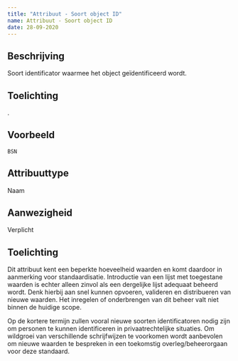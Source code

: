 ```yaml
---
title: "Attribuut - Soort object ID"
name: Attribuut - Soort object ID
date: 28-09-2020
---
```


## Beschrijving
Soort identificator waarmee het object geïdentificeerd wordt.

## Toelichting
.

## Voorbeeld
`BSN`

## Attribuuttype
Naam

## Aanwezigheid
Verplicht

## Toelichting
Dit attribuut kent een beperkte hoeveelheid waarden en komt daardoor in aanmerking voor standaardisatie. Introductie van een lijst met toegestane waarden is echter alleen zinvol als een dergelijke lijst adequaat beheerd wordt. Denk hierbij aan snel kunnen opvoeren, valideren en distribueren van nieuwe waarden. Het inregelen of onderbrengen van dit beheer valt niet binnen de huidige scope.

Op de kortere termijn zullen vooral nieuwe soorten identificatoren nodig zijn om personen te kunnen identificeren in privaatrechtelijke situaties. Om wildgroei van verschillende schrijfwijzen te voorkomen wordt aanbevolen om nieuwe waarden te bespreken in een toekomstig overleg/beheerorgaan voor deze standaard.

